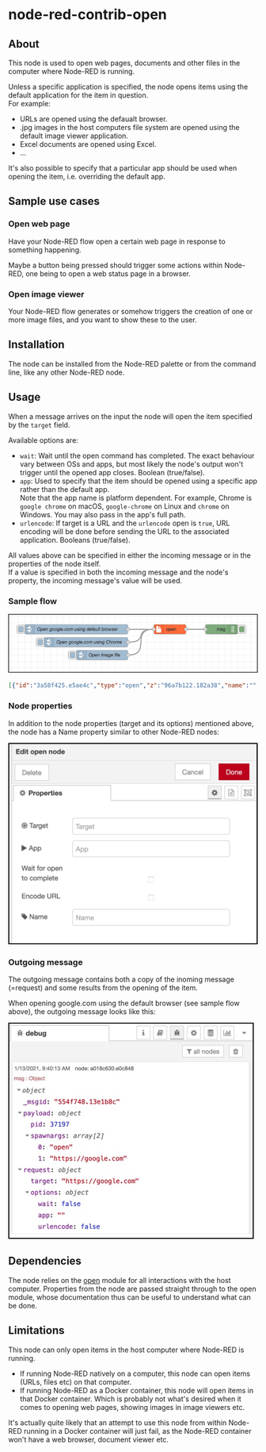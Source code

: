# node-red-contrib-open

## About

This node is used to open web pages, documents and other files in the computer where Node-RED is running.

Unless a specific application is specified, the node opens items using the default application for the item in question.  
For example:

* URLs are opened using the defaualt browser.
* .jpg images in the host computers file system are opened using the default image viewer application.
* Excel documents are opened using Excel.
* ...

It's also possible to specify that a particular app should be used when opening the item, i.e. overriding the default app.

## Sample use cases

### Open web page

Have your Node-RED flow open a certain web page in response to something happening.

Maybe a button being pressed should trigger some actions within Node-RED, one being to open a web status page in a browser.

### Open image viewer

Your Node-RED flow generates or somehow triggers the creation of one or more image files, and you want to show these to the user.

## Installation

The node can be installed from the Node-RED palette or from the command line, like any other Node-RED node.

## Usage

When a message arrives on the input the node will open the item specified by the `target` field.

Available options are:

* `wait`: Wait until the open command has completed. The exact behaviour vary between OSs and apps, but most likely the node's output won't trigger until the opened app closes. Boolean (true/false).
* `app`: Used to specify that the item should be opened using a specific app rather than the default app.  
  Note that the app name is platform dependent. For example, Chrome is `google chrome` on macOS, `google-chrome` on Linux and `chrome` on Windows. You may also pass in the app's full path.
* `urlencode`: If target is a URL and the `urlencode` open is `true`, URL encoding will be done before sending the URL to the associated application. Booleans (true/false).

All values above can be specified in either the incoming message or in the properties of the node itself.  
If a value is specified in both the incoming message and the node's property, the incoming message's value will be used.

### Sample flow

![Sample flow](./img/sample_flow.png "Sample flow")

```json
[{"id":"3a58f425.e5ae4c","type":"open","z":"96a7b122.182a38","name":"","target":"","app":"","wait":false,"urlencode":false,"x":1010,"y":700,"wires":[["a018c630.e0c848"]]},{"id":"26b5b81b.5db13","type":"inject","z":"96a7b122.182a38","name":"Open google.com using default browser","props":[{"p":"target","v":"https://google.com","vt":"str"}],"repeat":"","crontab":"","once":false,"onceDelay":0.1,"topic":"","x":720,"y":700,"wires":[["3a58f425.e5ae4c"]]},{"id":"a018c630.e0c848","type":"debug","z":"96a7b122.182a38","name":"","active":true,"tosidebar":true,"console":false,"tostatus":false,"complete":"true","targetType":"full","statusVal":"","statusType":"auto","x":1170,"y":700,"wires":[]},{"id":"f3dcdb06.f800a","type":"inject","z":"96a7b122.182a38","name":"Open image file","props":[{"p":"target","v":"/path/to/image.jpeg","vt":"str"}],"repeat":"","crontab":"","once":false,"onceDelay":0.1,"topic":"","x":800,"y":780,"wires":[["3a58f425.e5ae4c"]]},{"id":"f55de952.472738","type":"inject","z":"96a7b122.182a38","name":"Open google.com using Chrome","props":[{"p":"target","v":"https://google.com","vt":"str"},{"p":"app","v":"google chrome","vt":"str"}],"repeat":"","crontab":"","once":false,"onceDelay":0.1,"topic":"","x":750,"y":740,"wires":[["3a58f425.e5ae4c"]]}]
```

### Node properties

In addition to the node properties (target and its options) mentioned above, the node has a Name property similar to other Node-RED nodes:

![Node edit dialog](./img/node_edit.png "Node edit dialog")

### Outgoing message

The outgoing message contains both a copy of the inoming message (=request) and some results from the opening of the item.

When opening google.com using the default browser (see sample flow above), the outgoing message looks like this:

![Output message](./img/msg_out.jpg "Output message")

## Dependencies

The node relies on the [open](https://www.npmjs.com/package/open) module for all interactions with the host computer.
Properties from the node are passed straight through to the open module, whose documentation thus can be useful to understand what can be done.

## Limitations

This node can only open items in the host computer where Node-RED is running.

* If running Node-RED natively on a computer, this node can open items (URLs, files etc) on that computer.
* If running Node-RED as a Docker container, this node will open items in that Docker container. Which is probably not what's desired when it comes to opening web pages, showing images in image viewers etc.

It's actually quite likely that an attempt to use this node from within Node-RED running in a Docker container will just fail, as the Node-RED container won't have a web browser, document viewer etc.
